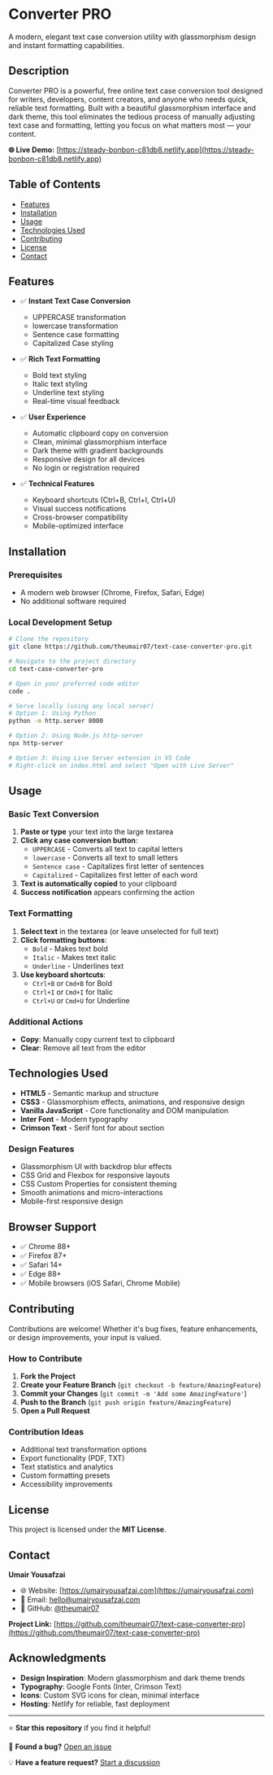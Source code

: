# Converter PRO

A modern, elegant text case conversion utility with glassmorphism design and instant formatting capabilities.

## Description

Converter PRO is a powerful, free online text case conversion tool designed for writers, developers, content creators, and anyone who needs quick, reliable text formatting. Built with a beautiful glassmorphism interface and dark theme, this tool eliminates the tedious process of manually adjusting text case and formatting, letting you focus on what matters most — your content.

**🌐 Live Demo:** [https://steady-bonbon-c81db8.netlify.app](https://steady-bonbon-c81db8.netlify.app)

## Table of Contents

- [Features](#features)
- [Installation](#installation)
- [Usage](#usage)
- [Technologies Used](#technologies-used)
- [Contributing](#contributing)
- [License](#license)
- [Contact](#contact)

## Features

- ✅ **Instant Text Case Conversion**
  - UPPERCASE transformation
  - lowercase transformation
  - Sentence case formatting
  - Capitalized Case styling

- ✅ **Rich Text Formatting**
  - Bold text styling
  - Italic text styling
  - Underline text styling
  - Real-time visual feedback

- ✅ **User Experience**
  - Automatic clipboard copy on conversion
  - Clean, minimal glassmorphism interface
  - Dark theme with gradient backgrounds
  - Responsive design for all devices
  - No login or registration required

- ✅ **Technical Features**
  - Keyboard shortcuts (Ctrl+B, Ctrl+I, Ctrl+U)
  - Visual success notifications
  - Cross-browser compatibility
  - Mobile-optimized interface

## Installation

### Prerequisites
- A modern web browser (Chrome, Firefox, Safari, Edge)
- No additional software required

### Local Development Setup
```bash
# Clone the repository
git clone https://github.com/theumair07/text-case-converter-pro.git

# Navigate to the project directory
cd text-case-converter-pro

# Open in your preferred code editor
code .

# Serve locally (using any local server)
# Option 1: Using Python
python -m http.server 8000

# Option 2: Using Node.js http-server
npx http-server

# Option 3: Using Live Server extension in VS Code
# Right-click on index.html and select "Open with Live Server"
```

## Usage

### Basic Text Conversion
1. **Paste or type** your text into the large textarea
2. **Click any case conversion button**:
   - `UPPERCASE` - Converts all text to capital letters
   - `lowercase` - Converts all text to small letters
   - `Sentence case` - Capitalizes first letter of sentences
   - `Capitalized` - Capitalizes first letter of each word
3. **Text is automatically copied** to your clipboard
4. **Success notification** appears confirming the action

### Text Formatting
1. **Select text** in the textarea (or leave unselected for full text)
2. **Click formatting buttons**:
   - `Bold` - Makes text bold
   - `Italic` - Makes text italic
   - `Underline` - Underlines text
3. **Use keyboard shortcuts**:
   - `Ctrl+B` or `Cmd+B` for Bold
   - `Ctrl+I` or `Cmd+I` for Italic
   - `Ctrl+U` or `Cmd+U` for Underline

### Additional Actions
- **Copy**: Manually copy current text to clipboard
- **Clear**: Remove all text from the editor

## Technologies Used

- **HTML5** - Semantic markup and structure
- **CSS3** - Glassmorphism effects, animations, and responsive design
- **Vanilla JavaScript** - Core functionality and DOM manipulation
- **Inter Font** - Modern typography
- **Crimson Text** - Serif font for about section

### Design Features
- Glassmorphism UI with backdrop blur effects
- CSS Grid and Flexbox for responsive layouts
- CSS Custom Properties for consistent theming
- Smooth animations and micro-interactions
- Mobile-first responsive design

## Browser Support

- ✅ Chrome 88+
- ✅ Firefox 87+
- ✅ Safari 14+
- ✅ Edge 88+
- ✅ Mobile browsers (iOS Safari, Chrome Mobile)

## Contributing

Contributions are welcome! Whether it's bug fixes, feature enhancements, or design improvements, your input is valued.

### How to Contribute
1. **Fork the Project**
2. **Create your Feature Branch** (`git checkout -b feature/AmazingFeature`)
3. **Commit your Changes** (`git commit -m 'Add some AmazingFeature'`)
4. **Push to the Branch** (`git push origin feature/AmazingFeature`)
5. **Open a Pull Request**

### Contribution Ideas
- Additional text transformation options
- Export functionality (PDF, TXT)
- Text statistics and analytics
- Custom formatting presets
- Accessibility improvements

## License

This project is licensed under the **MIT License**.

## Contact

**Umair Yousafzai**
- 🌐 Website: [https://umairyousafzai.com](https://umairyousafzai.com)
- 📧 Email: [hello@umairyousafzai.com](mailto:hello@umairyousafzai.com)
- 💼 GitHub: [@theumair07](https://github.com/theumair07)

**Project Link:** [https://github.com/theumair07/text-case-converter-pro](https://github.com/theumair07/text-case-converter-pro)

## Acknowledgments

- **Design Inspiration**: Modern glassmorphism and dark theme trends
- **Typography**: Google Fonts (Inter, Crimson Text)
- **Icons**: Custom SVG icons for clean, minimal interface
- **Hosting**: Netlify for reliable, fast deployment

---

⭐ **Star this repository** if you find it helpful!

🐛 **Found a bug?** [Open an issue](https://github.com/theumair07/text-case-converter-pro/issues)

💡 **Have a feature request?** [Start a discussion](https://umairyousafzai.com/)
